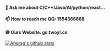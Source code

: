 #### 💬 Ask me about C/C++/Java/AI/python/react...  
#### 📫 How to reach me QQ: 1554366868 
#### 😄 Ours Website: gs.twoyl.cn  

[![Anurag's github stats](https://github-readme-stats.vercel.app/api?username=yangyudong2020&theme=midnight-purple)](https://github.com/anuraghazra/github-readme-stats)
